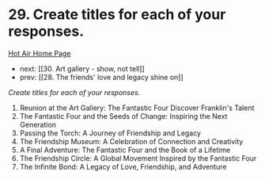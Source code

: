 # 29. Create titles for each of your responses.

[Hot Air Home Page](https://hotair.peterkaminski.wiki/) 
 
 - next: [[30. Art gallery - show, not tell]] 
 - prev: [[28. The friends' love and legacy shine on]]

_Create titles for each of your responses._

1. Reunion at the Art Gallery: The Fantastic Four Discover Franklin's Talent
2. The Fantastic Four and the Seeds of Change: Inspiring the Next Generation
3. Passing the Torch: A Journey of Friendship and Legacy
4. The Friendship Museum: A Celebration of Connection and Creativity
5. A Final Adventure: The Fantastic Four and the Book of a Lifetime
6. The Friendship Circle: A Global Movement Inspired by the Fantastic Four
7. The Infinite Bond: A Legacy of Love, Friendship, and Adventure


